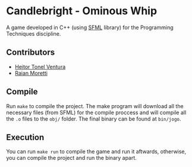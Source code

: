 # Candlebright - Ominous Whip

A game developed in C++ (using [SFML](https://www.sfml-dev.org/) library) for the Programming Techniques discipline.

## Contributors
- [Heitor Tonel Ventura](https://github.com/heitortv)
- [Raian Moretti](https://github.com/Raian-Moretti)

## Compile
Run `make` to compile the project. The make program will download all the necessary files (from SFML) for the compile proccess and will compile all the `.o` files to the `obj/` folder. The final binary can be found at `bin/jogo`.

## Execution
You can run `make run` to compile the game and run it aftwards, otherwise, you can compile the project and run the binary apart.